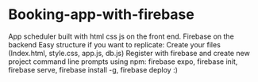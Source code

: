 # Booking-app-with-firebase
App scheduler built with html css js on the front end.
Firebase on the backend
Easy structure if you want to replicate:
Create your files (Index.html, style.css, app.js, db.js)
Register with firebase and create new project
command line prompts using npm: firebase expo, firebase init, firebase serve, firebase install -g, firebase deploy
:)
